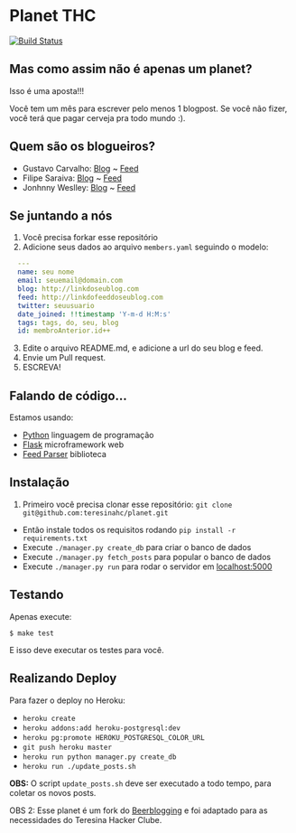 # Planet THC

[![Build Status](https://travis-ci.org/teresinahc/thc-blog.svg?branch=master)](https://travis-ci.org/teresinahc/thc-blog)

## Mas como assim não é apenas um planet?

Isso é uma aposta!!!

Você tem um mês para escrever pelo menos 1 blogpost. Se você não fizer, você terá que pagar cerveja pra todo mundo :).

## Quem são os blogueiros?

* Gustavo Carvalho: [Blog](http://blog.gtsalles.com.br) ~ [Feed](http://blog.gtsalles.com/index.xml)
* Filipe Saraiva: [Blog](http://blog.filipesaraiva.info/) ~ [Feed](http://blog.filipesaraiva.info/?tag=THC-blog&feed=rss2)
* Jonhnny Weslley: [Blog](http://raciocinio-lateral.jonhnnyweslley.net) ~ [Feed](http://feeds.feedburner.com/RaciocinioLateralBlogSpot)

## Se juntando a nós

1. Você precisa forkar esse repositório
2. Adicione seus dados ao arquivo `members.yaml` seguindo o modelo:

  ```YAML
    ---
    name: seu nome
    email: seuemail@domain.com
    blog: http://linkdoseublog.com
    feed: http://linkdofeeddoseublog.com
    twitter: seuusuario
    date_joined: !!timestamp 'Y-m-d H:M:s'
    tags: tags, do, seu, blog
    id: membroAnterior.id++
  ```

3. Edite o arquivo README.md, e adicione a url do seu blog e feed.
4. Envie um Pull request.
5. ESCREVA!

## Falando de código...

Estamos usando:

* [Python](http://python.org/) linguagem de programação
* [Flask](http://flask.pocoo.org/) microframework web
* [Feed Parser](http://www.feedparser.org/) biblioteca

## Instalação

1. Primeiro você precisa clonar esse repositório: `git clone git@github.com:teresinahc/planet.git`
* Então instale todos os requisitos rodando `pip install -r requirements.txt`
* Execute `./manager.py create_db` para criar o banco de dados
* Execute `./manager.py fetch_posts` para popular o banco de dados
* Execute `./manager.py run` para rodar o servidor em [localhost:5000](http://localhost:5000)


## Testando

Apenas execute:

```
$ make test
```

E isso deve executar os testes para você.

## Realizando Deploy

Para fazer o deploy no Heroku:

* `heroku create`
* `heroku addons:add heroku-postgresql:dev`
* `heroku pg:promote HEROKU_POSTGRESQL_COLOR_URL`
* `git push heroku master`
* `heroku run python manager.py create_db`
* `heroku run ./update_posts.sh`

**OBS:** O script `update_posts.sh` deve ser executado a todo tempo, para coletar os novos posts.

OBS 2: Esse planet é um fork do [Beerblogging](https://github.com/avelino/beerblogging) e foi adaptado para as necessidades do Teresina Hacker Clube.
